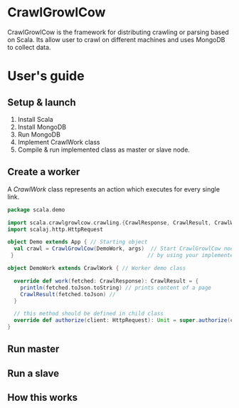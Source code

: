 # CrawlGrowlCow
CrawlGrowlCow is the framework for distributing crawling or parsing based on Scala. Its allow user to crawl on different machines and uses MongoDB to collect data.


# User's guide
## Setup & launch

1. Install Scala
2. Install MongoDB
3. Run MongoDB
4. Implement CrawlWork class
5. Compile & run implemented class as master or slave node.

## Create a worker

A *CrawlWork* class represents an action which executes for every single link.

```scala
package scala.demo

import scala.crawlgrowlcow.crawling.{CrawlResponse, CrawlResult, CrawlWork}
import scalaj.http.HttpRequest

object Demo extends App { // Starting object
  val crawl = CrawlGrowlCow(DemoWork, args)  // Start CrawlGrowlCow node 
 }                                          // by using your implemented class

object DemoWork extends CrawlWork { // Worker demo class

  override def work(fetched: CrawlResponse): CrawlResult = {
    println(fetched.toJson.toString) // prints content of a page
    CrawlResult(fetched.toJson) //
  }

  // this method should be defined in child class
  override def authorize(client: HttpRequest): Unit = super.authorize(client)
}
```
## Run master

## Run a slave

## How this works



